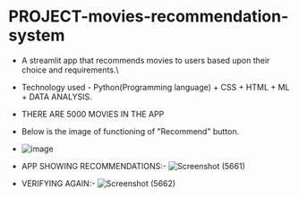 # PROJECT-movies-recommendation-system
* A streamlit app that recommends movies to users based upon their choice and requirements.\
* Technology used - Python(Programming language) + CSS + HTML + ML + DATA ANALYSIS.

* THERE ARE 5000 MOVIES IN THE APP
* Below is the image of functioning of "Recommend" button.
* ![image](https://github.com/9889AdeebaRashid/PROJECT-movies-recommendation-system/assets/80636537/1f40dbcb-dd18-4222-8a8a-33c2d369db3c)

* APP SHOWING RECOMMENDATIONS:-
![Screenshot (5661)](https://github.com/9889AdeebaRashid/PROJECT-movies-recommendation-system/assets/80636537/a6a23326-c491-431b-9e3e-fe443f956ed6)

* VERIFYING AGAIN:-
![Screenshot (5662)](https://github.com/9889AdeebaRashid/PROJECT-movies-recommendation-system/assets/80636537/0af0260a-e9dd-4e76-a8a3-d0ff93092468)


